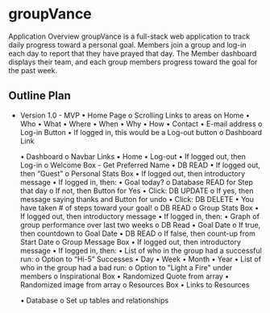 groupVance
============
Application Overview
groupVance is a full-stack web application to track daily progress toward a personal goal.  Members join a group and log-in each day to report that they have prayed that day. The Member dashboard displays their team, and each group members progress toward the goal for the past week.  

Outline Plan
------------
* Version 1.0 - MVP
  •	Home Page
    o	Scrolling Links to areas on Home
      •	Who
      •	What
      •	Where
      •	When
      •	Why
      •	How
      •	Contact
        •	E-mail address
    o	Log-in Button
      •	If logged in, this would be a Log-out button
    o	Dashboard Link

  •	Dashboard
    o	Navbar Links
      •	Home
        •	Log-out
          •	If logged out, then Log-in
    o	Welcome Box - Get Preferred Name
      •	DB READ
      •	If logged out, then “Guest”
    o	Personal Stats Box
      •	If logged out, then introductory message
        •	If logged in, then:
          •	Goal today?
            o	Database READ for Step that day
            o	If not, then Button for Yes
              •	Click: DB UPDATE
            o	If yes, then message saying thanks and Button for undo
              •	Click: DB DELETE
          •	You have taken # of steps toward your goal!
            o	DB READ
    o	Group Stats Box
      •	If logged out, then introductory message
      •	If logged in, then:
        •	Graph of group performance over last two weeks
          o	DB Read
        •	Goal Date
          o	If true, then countdown to Goal Date
            •	DB READ
          o	If false, then count-up from Start Date
    o	Group Message Box
      •	If logged out, then introductory message
      •	If logged in, then:
        •	List of who in the group had a successful run:
          o	Option to “Hi-5” Successes
            •	Day
            •	Week
            •	Month
            •	Year
        •	List of who in the group had a bad run:
          o	Option to "Light a Fire" under members
    o	Inspirational Box
      •	Randomized Quote from array
      •	Randomized image from array
    o	Resources Box
      •	Links to Resources

  •	Database
    o	Set up tables and relationships
